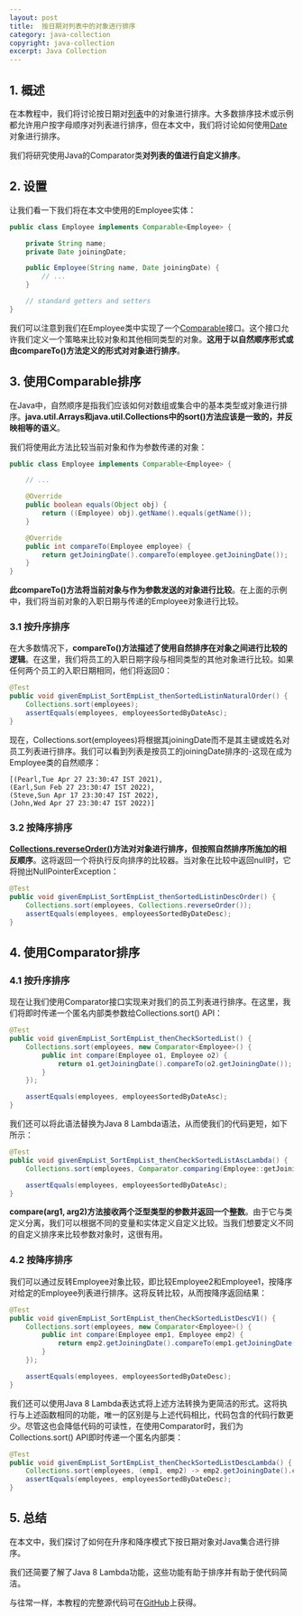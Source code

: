 ```yaml
---
layout: post
title:  按日期对列表中的对象进行排序
category: java-collection
copyright: java-collection
excerpt: Java Collection
---
```


## 1. 概述

在本教程中，我们将讨论按日期对[列表](https://www.baeldung.com/java-collections)中的对象进行排序。大多数排序技术或示例都允许用户按字母顺序对列表进行排序，但在本文中，我们将讨论如何使用[Date](https://www.baeldung.com/java-8-date-time-intro)对象进行排序。

我们将研究使用Java的Comparator类**对列表的值进行自定义排序**。

## 2. 设置

让我们看一下我们将在本文中使用的Employee实体：

```java
public class Employee implements Comparable<Employee> {

    private String name;
    private Date joiningDate;

    public Employee(String name, Date joiningDate) {
        // ...
    }

    // standard getters and setters
}
```

我们可以注意到我们在Employee类中实现了一个[Comparable](https://www.baeldung.com/java-comparator-comparable)接口。这个接口允许我们定义一个策略来比较对象和其他相同类型的对象。**这用于以自然顺序形式或由compareTo()方法定义的形式对对象进行排序**。

## 3. 使用Comparable排序

在Java中，自然顺序是指我们应该如何对数组或集合中的基本类型或对象进行排序。**java.util.Arrays和java.util.Collections中的sort()方法应该是一致的，并反映相等的语义**。

我们将使用此方法比较当前对象和作为参数传递的对象：

```java
public class Employee implements Comparable<Employee> {

    // ...

    @Override
    public boolean equals(Object obj) {
        return ((Employee) obj).getName().equals(getName());
    }

    @Override
    public int compareTo(Employee employee) {
        return getJoiningDate().compareTo(employee.getJoiningDate());
    }
}
```

**此compareTo()方法将当前对象与作为参数发送的对象进行比较**。在上面的示例中，我们将当前对象的入职日期与传递的Employee对象进行比较。

### 3.1 按升序排序

在大多数情况下，**compareTo()方法描述了使用自然排序在对象之间进行比较的逻辑**。在这里，我们将员工的入职日期字段与相同类型的其他对象进行比较。如果任何两个员工的入职日期相同，他们将返回0：

```java
@Test
public void givenEmpList_SortEmpList_thenSortedListinNaturalOrder() {
    Collections.sort(employees);
    assertEquals(employees, employeesSortedByDateAsc);
}
```

现在，Collections.sort(employees)将根据其joiningDate而不是其主键或姓名对员工列表进行排序。我们可以看到列表是按员工的joiningDate排序的-这现在成为Employee类的自然顺序：

```text
[(Pearl,Tue Apr 27 23:30:47 IST 2021),
(Earl,Sun Feb 27 23:30:47 IST 2022),
(Steve,Sun Apr 17 23:30:47 IST 2022),
(John,Wed Apr 27 23:30:47 IST 2022)]
```

### 3.2 按降序排序

**[Collections.reverseOrder()](https://docs.oracle.com/en/java/javase/11/docs/api/java.base/java/util/Comparator.html#reverseOrder())方法对对象进行排序，但按照自然排序所施加的相反顺序**。这将返回一个将执行反向排序的比较器。当对象在比较中返回null时，它将抛出NullPointerException：

```java
@Test
public void givenEmpList_SortEmpList_thenSortedListinDescOrder() {
    Collections.sort(employees, Collections.reverseOrder());
    assertEquals(employees, employeesSortedByDateDesc);
}
```

## 4. 使用Comparator排序

### 4.1 按升序排序

现在让我们使用Comparator接口实现来对我们的员工列表进行排序。在这里，我们将即时传递一个匿名内部类参数给Collections.sort() API：

```java
@Test
public void givenEmpList_SortEmpList_thenCheckSortedList() {
    Collections.sort(employees, new Comparator<Employee>() {
        public int compare(Employee o1, Employee o2) {
            return o1.getJoiningDate().compareTo(o2.getJoiningDate());
        }
    });

    assertEquals(employees, employeesSortedByDateAsc);
}
```

我们还可以将此语法替换为Java 8 Lambda语法，从而使我们的代码更短，如下所示：

```java
@Test
public void givenEmpList_SortEmpList_thenCheckSortedListAscLambda() {
    Collections.sort(employees, Comparator.comparing(Employee::getJoiningDate));

    assertEquals(employees, employeesSortedByDateAsc);
}
```

**compare(arg1, arg2)方法接收两个泛型类型的参数并返回一个整数**。由于它与类定义分离，我们可以根据不同的变量和实体定义自定义比较。当我们想要定义不同的自定义排序来比较参数对象时，这很有用。

### 4.2 按降序排序

我们可以通过反转Employee对象比较，即比较Employee2和Employee1，按降序对给定的Employee列表进行排序。这将反转比较，从而按降序返回结果：

```java
@Test
public void givenEmpList_SortEmpList_thenCheckSortedListDescV1() {
    Collections.sort(employees, new Comparator<Employee>() {
        public int compare(Employee emp1, Employee emp2) {
            return emp2.getJoiningDate().compareTo(emp1.getJoiningDate());
        }
    });

    assertEquals(employees, employeesSortedByDateDesc);
}
```

我们还可以使用Java 8 Lambda表达式将上述方法转换为更简洁的形式。这将执行与上述函数相同的功能，唯一的区别是与上述代码相比，代码包含的代码行数更少。尽管这也会降低代码的可读性，在使用Comparator时，我们为Collections.sort() API即时传递一个匿名内部类：

```java
@Test
public void givenEmpList_SortEmpList_thenCheckSortedListDescLambda() {
    Collections.sort(employees, (emp1, emp2) -> emp2.getJoiningDate().compareTo(emp1.getJoiningDate()));
    assertEquals(employees, employeesSortedByDateDesc);
}
```

## 5. 总结

在本文中，我们探讨了如何在升序和降序模式下按日期对象对Java集合进行排序。

我们还简要了解了Java 8 Lambda功能，这些功能有助于排序并有助于使代码简洁。

与往常一样，本教程的完整源代码可在[GitHub](https://github.com/tuyucheng7/taketoday-tutorial4j/tree/master/java-core-modules/java-collections-4)上获得。